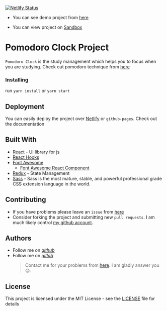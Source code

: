 [![Netlify Status](https://api.netlify.com/api/v1/badges/46a72239-07e4-4dcc-a4c6-0982fa7c01e8/deploy-status)](https://app.netlify.com/sites/afozbek-pomodoro-app/deploys)

- You can see demo project from [here](https://afozbek-pomodoro-app.netlify.com/?_ga=2.20810424.1224819846.1560082344-1034779676.1559814958)

- You can view project on [Sandbox](https://codesandbox.io/s/pomodoro-clock-777pm)

# Pomodoro Clock Project

`Pomodoro Clock` is the study management which helps you to focus when you are studying. Check out pomodoro technique from [here](https://en.wikipedia.org/wiki/Pomodoro_Technique)

### Installing

run `yarn install` or `yarn start`

## Deployment

You can easily deploy the project over [Netlify](https://www.netlify.com/) or `github-pages`. Check out the documentation

## Built With

- [React](https://tr.reactjs.org/) - UI library for js
- [React Hooks](https://reactjs.org/docs/hooks-intro.html)
- [Font Awesome](https://fontawesome.com)
  - [Font Awesome React Component](https://github.com/FortAwesome/react-fontawesome#learn-about-our-new-svg-implementation)
- [Redux](https://redux.js.org/) - State Management
- [Sass](https://sass-lang.com/) - Sass is the most mature, stable, and powerful professional grade CSS extension language in the world.

## Contributing

- If you have problems please leave an `issue` from [here](https://github.com/afozbek/Burger-Hunger/issues)
- Consider forking the project and submitting new `pull requests`. I am much likely control [my github account](https://github.com/afozbek).

## Authors

- Follow me on [_github_](https://github.com/afozbek)
- Follow me on [_gitlab_](https://gitlab.com/afozbek)
  > Contact me for your problems from [here](mailto:furkanozbek1995@gmail.com). I am gladly answer you 😊.

## License

This project is licensed under the MIT License - see the [LICENSE](LICENSE) file for details
